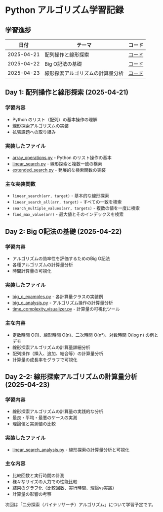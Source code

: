 # Python アルゴリズム学習記録

## 学習進捗

| 日付       | テーマ                         | コード                       |
| ---------- | ------------------------------ | ---------------------------- |
| 2025-04-21 | 配列操作と線形探索             | [コード](./2025-04-21/code/) |
| 2025-04-22 | Big O記法の基礎                | [コード](./2025-04-22/code/) |
| 2025-04-23 | 線形探索アルゴリズムの計算量分析 | [コード](./2025-04-23/code/) |

## Day 1: 配列操作と線形探索 (2025-04-21)

### 学習内容

- Python のリスト（配列）の基本操作の理解
- 線形探索アルゴリズムの実装
- 拡張課題への取り組み

### 実装したファイル

- [array_operations.py](./2025-04-21/code/array_operations.py) - Python のリスト操作の基本
- [linear_search.py](./2025-04-21/code/linear_search.py) - 線形探索と複数一致の検索
- [extended_search.py](./2025-04-21/code/extended_search.py) - 発展的な検索関数の実装

### 主な実装関数

- `linear_search(arr, target)` - 基本的な線形探索
- `linear_search_all(arr, target)` - すべての一致を検索
- `search_multiple_values(arr, targets)` - 複数の値を一度に検索
- `find_max_value(arr)` - 最大値とそのインデックスを検索

## Day 2: Big O記法の基礎 (2025-04-22)

### 学習内容

- アルゴリズムの効率性を評価するためのBig O記法
- 各種アルゴリズムの計算量分析
- 時間計算量の可視化

### 実装したファイル

- [big_o_examples.py](./2025-04-22/code/big_o_examples.py) - 各計算量クラスの実装例
- [big_o_analysis.py](./2025-04-22/code/big_o_analysis.py) - アルゴリズム操作の計算量分析
- [time_complexity_visualizer.py](./2025-04-22/code/time_complexity_visualizer.py) - 計算量の可視化ツール

### 主な内容

- 定数時間 O(1)、線形時間 O(n)、二次時間 O(n²)、対数時間 O(log n) の例とデモ
- 線形探索アルゴリズムの計算量詳細分析
- 配列操作（挿入、追加、結合等）の計算量分析
- 計算量の成長率をグラフで可視化

## Day 2-2: 線形探索アルゴリズムの計算量分析 (2025-04-23)

### 学習内容

- 線形探索アルゴリズムの計算量の実践的な分析
- 最良・平均・最悪のケースの実測
- 理論値と実測値の比較

### 実装したファイル

- [linear_search_analysis.py](./2025-04-23/code/linear_search_analysis.py) - 線形探索の計算量分析と可視化

### 主な内容

- 比較回数と実行時間の計測
- 様々なサイズの入力での性能比較
- 結果のグラフ化（比較回数、実行時間、理論vs実践）
- 計算量の影響の考察

次回は「二分探索（バイナリサーチ）アルゴリズム」について学習予定です。
